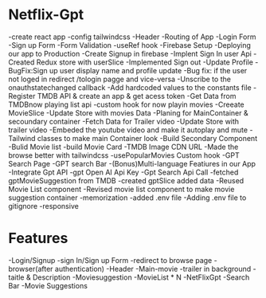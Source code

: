 # Netflix-Gpt

-create react app
-config tailwindcss
-Header
-Routing of App
-Login Form
-Sign up Form
-Form Validation
-useRef hook
-Firebase Setup
-Deploying our app to Production
-Create Signup in firebase
-Implent Sign In user Api
-Created Redux store with userSlice
-Implemented Sign out
-Update Profile
-BugFix:Sign up user display name and profile update
-Bug fix: if the user not loged in redirect /tologin pagge and vice-versa
-Unscribe to the onauthstatechanged callback
-Add hardcoded values to the constants file
-Register TMDB API & create an app & get acess token
-Get Data from TMDBnow playing list  api
-custom hook for now playin movies
-Creeate MovieSlice
-Update Store with movies Data
-Planing for MainContainer & secoundary container
-Fetch Data for Trailer video
-Update Store with trailer video
-Embeded the youtube video and make it autoplay and mute
-Tailwind classes to  make main Container look
-Build Secondary Component
-Bulid Movie list
-build Movie Card
-TMDB Image CDN URL
-Made the browse better with tailwindcss
-usePopularMovies Custom hook
-GPT Search Page
-GPT search Bar
-(Bonus)Multi-language Featiures in our App
-Integrate Gpt API
-gpt  Open AI Api Key
-Gpt Search Api Call
-fetched gptMovieSuggestion from TMDB
-created gptSlice added data
-Reused Movie List component
-Revised movie list component to make movie suggestion container
-memorization
-added .env file
-Adding .env file to gitignore
-responsive


# Features
-Login/Signup
    -sign In/Sign up Form
    -redirect to browse page
-browser(after authentication)
    -Header
    -Main-movie
            -trailer  in background
            -taitle & Description
            -Moviesuggestion
                -MovieList * N
-NetFlixGpt
    -Search Bar
    -Movie Suggestions
